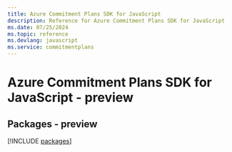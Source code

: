 ```yaml
---
title: Azure Commitment Plans SDK for JavaScript
description: Reference for Azure Commitment Plans SDK for JavaScript
ms.date: 07/25/2024
ms.topic: reference
ms.devlang: javascript
ms.service: commitmentplans
---
```

# Azure Commitment Plans SDK for JavaScript - preview
## Packages - preview
[!INCLUDE [packages](commitment-plans-index.md)]